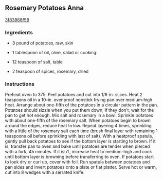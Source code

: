 ## Rosemary Potatoes Anna

[3f83966f59](http://www.food.com/recipe/rosemary-potatoes-anna-330558)

### Ingredients

 - 3 pound of potatoes, raw, skin

 - 1 tablespoon of oil, olive, salad or cooking

 - 12 teaspoon of salt, table

 - 2 teaspoon of spices, rosemary, dried

### Instructions

Preheat oven to 375. Peel potatoes and cut into 1/8-in. slices. Heat 2 teaspoons oil in a 10-in. ovenproof nonstick frying pan over medium-high heat. Arrange about one-fifth of the potatoes in a circular pattern in the pan. Potatoes should sizzle when you put them down; if they don't, wait for the pan to get hot enough. Mix salt and rosemary in a bowl. Sprinkle potatoes with about one-fifth of the rosemary salt. When potatoes begin to brown around the edges, reduce heat to low. Repeat layering 4 times, sprinkling with a little of the rosemary salt each time (brush final layer with remaining 1 teaspoons oil before sprinkling with last of salt). With a heatproof spatula, gently pull back potatoes to see if the bottom layer is starting to brown. If it is, transfer pan to oven and bake until potatoes are tender when pierced with a fork, 45 minutes. If it isn't, increase heat to medium-high and cook until bottom layer is browning before transferring to oven. If potatoes start to look dry or curl up, cover with foil. Run spatula between potatoes and pan sides and invert potatoes onto a plate or flat platter. Serve hot or warm, cut into 8 wedges with a serrated knife.